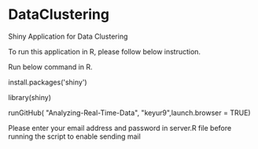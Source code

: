 # DataClustering
Shiny Application for Data Clustering

To run this application in R, please follow below instruction.

Run below command in R.

install.packages('shiny')

library(shiny)

runGitHub( "Analyzing-Real-Time-Data", "keyur9",launch.browser = TRUE) 

Please enter your email address and password in server.R file before running the script to enable sending mail
